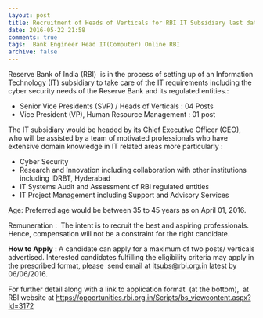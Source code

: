 ```yaml
---
layout: post
title: Recruitment of Heads of Verticals for RBI IT Subsidiary last date 6th June-2016   
date: 2016-05-22 21:58
comments: true
tags:  Bank Engineer Head IT(Computer) Online RBI 
archive: false
---
```

Reserve Bank of India (RBI)  is in the process of setting up of an Information Technology (IT) subsidiary to take care of the IT requirements including the cyber security needs of the Reserve Bank and its regulated entities.:

- Senior Vice Presidents (SVP) / Heads of Verticals : 04 Posts
- Vice President (VP), Human Resource Management : 01 post

The IT subsidiary would be headed by its Chief Executive Officer (CEO), who will be assisted by a team of motivated professionals who have extensive domain knowledge in IT related areas more particularly :


- Cyber Security
- Research and Innovation including collaboration with other institutions including IDRBT, Hyderabad
- IT Systems Audit and Assessment of RBI regulated entities
- IT Project Management including Support and Advisory Services 


Age: Preferred age would be between 35 to 45 years as on April 01, 2016.

Remuneration :  The intent is to recruit the best and aspiring professionals. Hence, compensation will not be a constraint for the right candidate.

**How to Apply** : A candidate can apply for a maximum of two posts/ verticals advertised. Interested candidates fulfilling the eligibility criteria may apply in the prescribed format, please  send email at itsubs@rbi.org.in latest by 06/06/2016.

For further detail along with a link to application format  (at the bottom),  at RBI website at <https://opportunities.rbi.org.in/Scripts/bs_viewcontent.aspx?Id=3172>
